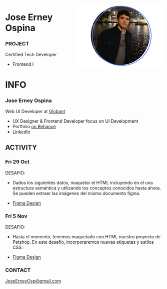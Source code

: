 <a href="https://www.behance.net/JoseOsp"><img src="../assets/joseErneyOspina.png" height="200" align="right"></a>
# Jose Erney Ospina

### PROJECT

Certified Tech Developer

- Frontend I

# INFO

### Jose Erney Ospina

Web UI Developer at [ Globant ](https://www.linkedin.com/company/globant/mycompany/)

- UX Designer & Frontend Developer focus on UI Development
- Portfolio [ on Behance ](https://www.behance.net/JoseOsp/)
- [ LinkedIn ](https://linkedin.com/in/joseerneyospina/)

## ACTIVITY

### Fri 29 Oct

DESAFIO:

- Dados los siguientes datos, maquetar el HTML incluyendo en el <body> una estructura
  semántica y utilizando los conceptos conocidos hasta ahora. Se pueden extraer las
  imágenes del mismo documento figma.

- [ Figma Design ](https://www.figma.com/file/31NtnGFVE8XyUbfA8Esktw/Petshop?node-id=0%3A1)

### Fri 5 Nov

DESAFIO:

- Hasta el momento, tenemos maquetado con HTML nuestro proyecto de Petshop. En este desafío, incorporaremos nuevas etiquetas y estilos CSS.

- [ Figma Design ](https://www.figma.com/file/31NtnGFVE8XyUbfA8Esktw/Petshop?node-id=0%3A1)


### CONTACT

JoseErneyOsp@gmail.com

